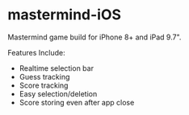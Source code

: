 # mastermind-iOS
Mastermind game build for iPhone 8+ and iPad 9.7".

Features Include:
- Realtime selection bar
- Guess tracking
- Score tracking
- Easy selection/deletion
- Score storing even after app close
